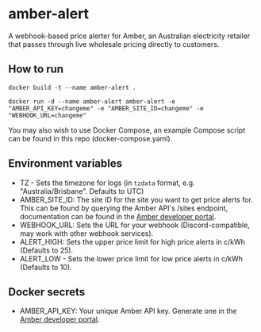 # amber-alert
A webhook-based price alerter for Amber, an Australian electricity retailer that passes through live wholesale pricing directly to customers.

## How to run

```Shell
docker build -t --name amber-alert .

docker run -d --name amber-alert amber-alert -e "AMBER_API_KEY=changeme" -e "AMBER_SITE_ID=changeme" -e "WEBHOOK_URL=changeme"
```

You may also wish to use Docker Compose, an example Compose script can be found in this repo (docker-compose.yaml).

## Environment variables

- TZ - Sets the timezone for logs (in `tzdata` format, e.g. "Australia/Brisbane". Defaults to UTC)
- AMBER_SITE_ID: The site ID for the site you want to get price alerts for. This can be found by querying the Amber API's /sites endpoint, documentation can be found in the [Amber developer portal](https://app.amber.com.au/developers).
- WEBHOOK_URL: Sets the URL for your webhook (Discord-compatible, may work with other webhook services).
- ALERT_HIGH: Sets the upper price limit for high price alerts in c/kWh (Defaults to 25).
- ALERT_LOW - Sets the lower price limit for low price alerts in c/kWh (Defaults to 10).

## Docker secrets

- AMBER_API_KEY: Your unique Amber API key. Generate one in the [Amber developer portal](https://app.amber.com.au/developers).
